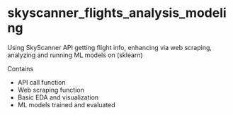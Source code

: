 # skyscanner_flights_analysis_modeling
Using SkyScanner API getting flight info, enhancing via web scraping, analyzing and running ML models on (sklearn)

Contains
- API call function
- Web scraping function
- Basic EDA and visualization
- ML models trained and evaluated
